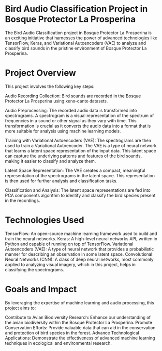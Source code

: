 # Bird Audio Classification Project in Bosque Protector La Prosperina
The Bird Audio Classification project in Bosque Protector La Prosperina is an exciting initiative that harnesses the power of advanced technologies like TensorFlow, Keras, and Variational Autoencoders (VAE) to analyze and classify bird sounds in the pristine environment of Bosque Protector La Prosperina.

# Project Overview
This project involves the following key steps:

Audio Recording Collection: Bird sounds are recorded in the Bosque Protector La Prosperina using xeno-canto datasets.

Audio Preprocessing: The recorded audio data is transformed into spectrograms. A spectrogram is a visual representation of the spectrum of frequencies in a sound or other signal as they vary with time. This transformation is crucial as it converts the audio data into a format that is more suitable for analysis using machine learning models.

Training with Variational Autoencoders (VAE): The spectrograms are then used to train a Variational Autoencoder. The VAE is a type of neural network that learns a latent space representation of the input data. This latent space can capture the underlying patterns and features of the bird sounds, making it easier to classify and analyze them.

Latent Space Representation: The VAE creates a compact, meaningful representation of the spectrograms in the latent space. This representation is then used for further analysis and classification tasks.

Classification and Analysis: The latent space representations are fed into PCA components algorithm to identify and classify the bird species present in the recordings.

# Technologies Used
TensorFlow: An open-source machine learning framework used to build and train the neural networks.
Keras: A high-level neural networks API, written in Python and capable of running on top of TensorFlow.
Variational Autoencoders (VAE): A type of neural network that provides a probabilistic manner for describing an observation in some latent space.
Convolutional Neural Networks (CNN): A class of deep neural networks, most commonly applied to analyzing visual imagery, which in this project, helps in classifying the spectrograms.

# Goals and Impact
By leveraging the expertise of machine learning and audio processing, this project aims to:

Contribute to Avian Biodiversity Research: Enhance our understanding of the avian biodiversity within the Bosque Protector La Prosperina.
Promote Conservation Efforts: Provide valuable data that can aid in the conservation and protection of bird species in the forest.
Advance Technological Applications: Demonstrate the effectiveness of advanced machine learning techniques in ecological and environmental research.
